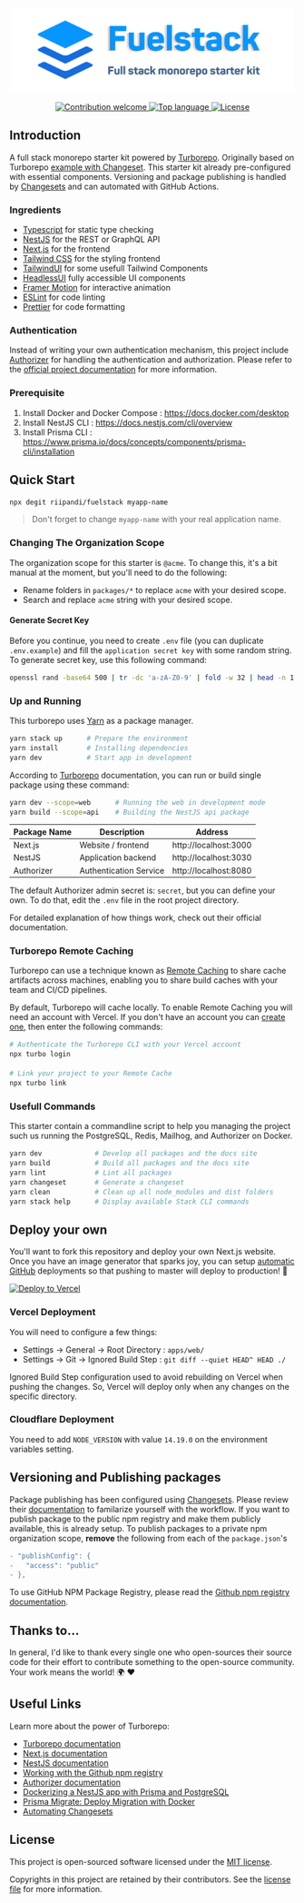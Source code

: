 <p align="center"><img src="./banner.svg" width="500" height="150" alt="Project Logo"></p>
<p align="center">
    <a href="https://github.com/riipandi/fuelstack/pulse">
        <img src="https://img.shields.io/badge/Contributions-welcome-blue.svg?style=flat-square" alt="Contribution welcome">
    </a>
    <a href="https://github.com/riipandi/fuelstack">
        <img src="https://img.shields.io/github/languages/top/riipandi/fuelstack?style=flat-square" alt="Top language">
    </a>
    <a href="https://aris.mit-license.org">
        <img src="https://img.shields.io/github/license/riipandi/fuelstack?style=flat-square" alt="License">
    </a>
</p>

## Introduction

A full stack monorepo starter kit powered by [Turborepo](https://turborepo.org). Originally based on Turborepo 
[example with Changeset](https://github.com/vercel/turborepo/tree/main/examples/with-changesets). This starter 
kit already pre-configured with essential components. Versioning and package publishing is handled by 
[Changesets][changeset] and can automated with GitHub Actions.

### Ingredients

- [Typescript](https://www.typescriptlang.org) for static type checking
- [NestJS](https://nestjs.com) for the REST or GraphQL API
- [Next.js](https://nextjs.org) for the frontend
- [Tailwind CSS](https://tailwindcss.com) for the styling frontend
- [TailwindUI](https://tailwindui.com) for some usefull Tailwind Components
- [HeadlessUI](https://headlessui.dev) fully accessible UI components
- [Framer Motion](https://www.framer.com/motion) for interactive animation
- [ESLint](https://eslint.org) for code linting
- [Prettier](https://prettier.io) for code formatting

### Authentication

Instead of writing your own authentication mechanism, this project include [Authorizer](https://authorizer.dev) for 
handling the authentication and authorization. Please refer to the [official project documentation](https://docs.authorizer.dev) 
for more information.

### Prerequisite

1. Install Docker and Docker Compose : https://docs.docker.com/desktop
2. Install NestJS CLI : https://docs.nestjs.com/cli/overview
3. Install Prisma CLI : https://www.prisma.io/docs/concepts/components/prisma-cli/installation


## Quick Start

```bash
npx degit riipandi/fuelstack myapp-name
```

> Don't forget to change `myapp-name` with your real application name.

### Changing The Organization Scope

The organization scope for this starter is `@acme`. To change this, it's a bit manual 
at the moment, but you'll need to do the following:

- Rename folders in `packages/*` to replace `acme` with your desired scope.
- Search and replace `acme` string with your desired scope.

#### Generate Secret Key

Before you continue, you need to create `.env` file (you can duplicate `.env.example`) and 
fill the `application secret key` with some random string. To generate secret key, use 
this following command:

```sh
openssl rand -base64 500 | tr -dc 'a-zA-Z0-9' | fold -w 32 | head -n 1
```

### Up and Running

This turborepo uses [Yarn](https://classic.yarnpkg.com/lang/en) as a package manager.

```sh
yarn stack up      # Prepare the environment
yarn install       # Installing dependencies
yarn dev           # Start app in development
```

According to [Turborepo](https://turborepo.org/docs/features/scopes) documentation,
you can run or build single package using these command:

```sh
yarn dev --scope=web      # Running the web in development mode
yarn build --scope=api    # Building the NestJS api package
```

| Package Name     | Description                  | Address
|------------------|------------------------------|-----------------------
| Next.js          | Website / frontend           | http://localhost:3000
| NestJS           | Application backend          | http://localhost:3030
| Authorizer       | Authentication Service       | http://localhost:8080

The default Authorizer admin secret is: `secret`, but you can define your own. 
To do that, edit the `.env` file in the root project directory.

For detailed explanation of how things work, check out their official documentation.

### Turborepo Remote Caching

Turborepo can use a technique known as [Remote Caching](https://turborepo.org/docs/features/remote-caching) 
to share cache artifacts across machines, enabling you to share build caches with your team and CI/CD pipelines.

By default, Turborepo will cache locally. To enable Remote Caching you will need an account with Vercel.
If you don't have an account you can [create one](https://vercel.com/signup), then enter the following commands:

```sh
# Authenticate the Turborepo CLI with your Vercel account
npx turbo login

# Link your project to your Remote Cache
npx turbo link
```

### Usefull Commands

This starter contain a commandline script to help you managing the project such us running the 
PostgreSQL, Redis, Mailhog, and Authorizer on Docker.

```sh
yarn dev             # Develop all packages and the docs site
yarn build           # Build all packages and the docs site
yarn lint            # Lint all packages
yarn changeset       # Generate a changeset
yarn clean           # Clean up all node_modules and dist folders
yarn stack help      # Display available Stack CLI commands
```

## Deploy your own

You'll want to fork this repository and deploy your own Next.js website. Once you have an
image generator that sparks joy, you can setup [automatic GitHub](https://vercel.com/github)
deployments so that pushing to master will deploy to production! 🚀

[![Deploy to Vercel](https://vercel.com/button)][vercel-deploy]

### Vercel Deployment

You will need to configure a few things:

- Settings -> General -> Root Directory : `apps/web/`
- Settings -> Git -> Ignored Build Step : `git diff --quiet HEAD^ HEAD ./`

Ignored Build Step configuration used to avoid rebuilding on Vercel when pushing the changes.
So, Vercel will deploy only when any changes on the specific directory.

### Cloudflare Deployment

You need to add `NODE_VERSION` with value `14.19.0` on the environment variables setting.

## Versioning and Publishing packages

Package publishing has been configured using [Changesets](https://github.com/changesets/changesets). Please review their [documentation](https://github.com/changesets/changesets#documentation) to familarize yourself with the workflow.
If you want to publish package to the public npm registry and make them publicly available, 
this is already setup. To publish packages to a private npm organization scope, **remove** 
the following from each of the `package.json`'s

```diff
- "publishConfig": {
-   "access": "public"
- },
```

To use GitHub NPM Package Registry, please read the [Github npm registry documentation][github-npm-docs].

## Thanks to...

In general, I'd like to thank every single one who open-sources their
source code for their effort to contribute something to the open-source
community. Your work means the world! 🌍 ❤️

## Useful Links

Learn more about the power of Turborepo:

- [Turborepo documentation](https://turborepo.org/docs)
- [Next.js documentation](https://nextjs.org/docs)
- [NestJS documentation](https://docs.nestjs.com)
- [Working with the Github npm registry](https://docs.github.com/en/packages/working-with-a-github-packages-registry/working-with-the-npm-registry#publishing-a-package-using-publishconfig-in-the-packagejson-file)
- [Authorizer documentation](https://docs.authorizer.dev)
- [Dockerizing a NestJS app with Prisma and PostgreSQL](https://notiz.dev/blog/dockerizing-nestjs-with-prisma-and-postgresql#perform-migrations-with-docker)
- [Prisma Migrate: Deploy Migration with Docker](https://notiz.dev/blog/prisma-migrate-deploy-with-docker#perform-migrations-with-docker)
- [Automating Changesets](https://github.com/changesets/changesets/blob/main/docs/automating-changesets.md)
## License

This project is open-sourced software licensed under the [MIT license](https://aris.mit-license.org).

Copyrights in this project are retained by their contributors.
See the [license file](./license.txt) for more information.

[changeset]: https://github.com/changesets/changesets
[vercel-deploy]: https://vercel.com/new/clone?repository-url=https://github.com/riipandi/fuelstack&project-name=fuelstack&repo-name=fuelstack&env=NEXT_PUBLIC_SITE_URL,NEXT_PUBLIC_MAINTENANCE_MODE
[github-npm-docs]: https://docs.github.com/en/packages/working-with-a-github-packages-registry/working-with-the-npm-registry#publishing-a-package-using-publishconfig-in-the-packagejson-file
